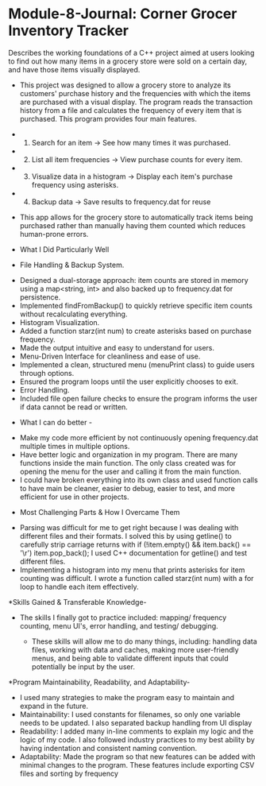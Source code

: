 # Module-8-Journal: Corner Grocer Inventory Tracker
Describes the working foundations of a C++ project aimed at users looking to find out how many items in a grocery store were sold on a certain day, and have those items visually displayed.
* This project was designed to allow a grocery store to analyze its customers' purchase history and the frequencies with which the items are purchased with a visual display. The program reads the transaction history from a file and calculates the frequency of every item that is purchased. This program provides four main features.
- 1. Search for an item → See how many times it was purchased.
- 2. List all item frequencies → View purchase counts for every item.
- 3. Visualize data in a histogram → Display each item's purchase frequency using asterisks.
- 4. Backup data → Save results to frequency.dat for reuse
* This app allows for the grocery store to automatically track items being purchased rather than manually having them counted which reduces human-prone errors.

* What I Did Particularly Well
* File Handling & Backup System.
- Designed a dual-storage approach: item counts are stored in memory using a map<string, int> and also backed up to frequency.dat for persistence.
- Implemented findFromBackup() to quickly retrieve specific item counts without recalculating everything.
- Histogram Visualization.
- Added a function starz(int num) to create asterisks based on purchase frequency.
- Made the output intuitive and easy to understand for users.
- Menu-Driven Interface for cleanliness and ease of use.
- Implemented a clean, structured menu (menuPrint class) to guide users through options.
- Ensured the program loops until the user explicitly chooses to exit.
- Error Handling.
- Included file open failure checks to ensure the program informs the user if data cannot be read or written.

* What I can do better -
- Make my code more efficient by not continuously opening frequency.dat multiple times in multiple options.
- Have better logic and organization in my program. There are many functions inside the main function. The only class created was for opening the menu for the user and calling it from the main function.
- I could have broken everything into its own class and used function calls to have main be cleaner, easier to debug, easier to test, and more efficient for use in other projects.

* Most Challenging Parts & How I Overcame Them
- Parsing was difficult for me to get right because I was dealing with different files and their formats. I solved this by using getline() to carefully strip carriage returns with
  if (!item.empty() && item.back() == '\r') item.pop_back(); I used C++ documentation for getline() and test different files.
- Implementing a histogram into my menu that prints asterisks for item counting was difficult. I wrote a function called starz(int num) with a for loop to handle each item effectively.

*Skills Gained & Transferable Knowledge-
- The skills I finally got to practice included: mapping/ frequency counting, menu UI's, error handling, and testing/ debugging.

  - These skills will allow me to do many things, including: handling data files, working with data and caches, making more user-friendly menus, and being able to validate
  different inputs that could potentially be input by the user.

*Program Maintainability, Readability, and Adaptability-
- I used many strategies to make the program easy to maintain and expand in the future.
- Maintainability: I used constants for filenames, so only one variable needs to be updated. I also separated backup handling from UI display
- Readability: I added many in-line comments to explain my logic and the logic of my code. I also followed industry practices to my best ability by having
  indentation and consistent naming convention.
- Adaptability: Made the program so that new features can be added with minimal changes to the program. These features include exporting CSV files and sorting by frequency
